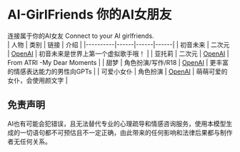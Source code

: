 # AI-GirlFriends 你的AI女朋友
连接属于你的AI女友 Connect to your AI girlfriends. <br>
| 人物 | 类别 | 链接 | 介绍 |
|----------|------|------|------|
| 初音未来 | 二次元 | [OpenAI](https://chatgpt.com/g/g-68b2620e01748191bdb0a1262dfcebac-chu-yin-wei-lai) | 初音未来是世界上第一个虚拟歌手哦！ |
| 亚托莉 | 二次元 | [OpenAI](https://chatgpt.com/g/g-688c18dbe52c8191994ed0d3abdc65d0-atri-ya-tuo-li) | From ATRI -My Dear Moments |
| 甜梦   | 角色扮演/写作/R18 | [OpenAI](https://chatgpt.com/g/g-682677ab3e8c81919508f53b3829123e-sweet-dream-writer) | 更丰富的情感表达能力的男性向GPTs |
| 可爱小女仆   | 角色扮演 | [OpenAI](https://chatgpt.com/g/g-68b567628e6c8191a62df7feb0bee55e-ke-ai-xiao-nu-pu) | 萌萌可爱的女仆，会使用颜文字 |

## 免责声明
AI也有可能会犯错误，且无法替代专业的心理疏导和情感咨询服务，使用本模型生成的一切语句都不可预估且不一定正确，由此带来的任何影响和法律后果都与制作者无任何关系。
